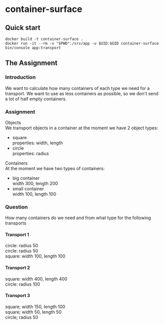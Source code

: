 # container-surface

## Quick start
```
docker build -t container-surface .
docker run -it --rm -v "$PWD":/srv/app -u $UID:$GID container-surface bin/console app:transport
```

## The Assignment
### Introduction
We want to calculate how many containers of each type we need for
a transport. We want to use as less containers as possible, so we
don't send a lot of half empty containers.

### Assignment
Objects  
We transport objects in a container at the moment we have 2 object
types:
- square  
 properties: width, length
- circle  
 properties: radius

Containers  
At the moment we have two types of containers:
- big container  
 width 300, length 200
- small container  
 width 100, length 100

### Question
How many containers do we need and from what type for the
following transports
#### Transport 1
circle: radius 50  
circle: radius 50  
square: width 100, length 100
#### Transport 2
square: width 400, length 400  
circle: radius 100
#### Transport 3
square; width 150, length 100  
square; width 50, length 50  
circle; radius 50
